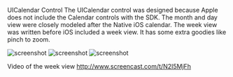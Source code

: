 UICalendar Control
	The UICalendar control was designed because Apple does not include the Calendar controls with the SDK. The month and day view were closely modeled after the Native iOS calendar.  The week view was written before iOS included a week view. It has some extra goodies like pinch to zoom.


![screenshot](http://content.screencast.com/users/Clancey/folders/Jing/media/fba1690a-e921-4a1b-8ee5-65e3d61b0090/00000026.png "Day View")
![screenshot](http://content.screencast.com/users/Clancey/folders/Jing/media/07e2574d-3e4f-42e1-b757-529bac5391bc/00000027.png "Month View")
![screenshot](http://content.screencast.com/users/Clancey/folders/Jing/media/94dc66b3-969e-4f9b-8481-e3610661d191/00000028.png "Week View")

Video of the week view
http://www.screencast.com/t/N2I5MjFh